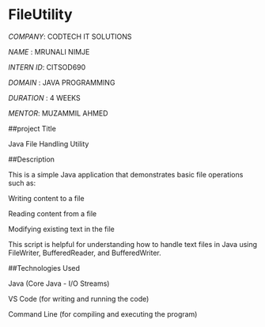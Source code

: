 # FileUtility

*COMPANY*: CODTECH IT SOLUTIONS

*NAME* : MRUNALI NIMJE

*INTERN ID*: CITSOD690

*DOMAIN* : JAVA PROGRAMMING

*DURATION* : 4 WEEKS

*MENTOR*: MUZAMMIL AHMED

##project Title

Java File Handling Utility

##Description

This is a simple Java application that demonstrates basic file operations such as:

Writing content to a file

Reading content from a file

Modifying existing text in the file


This script is helpful for understanding how to handle text files in Java using FileWriter, BufferedReader, and BufferedWriter.

##Technologies Used

Java (Core Java - I/O Streams)

VS Code (for writing and running the code)

Command Line (for compiling and executing the program)
